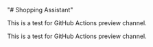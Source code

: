 "# Shopping Assistant" 
<!-- ここから追加 -->
This is a test for GitHub Actions preview channel.
<!-- ここまで -->
This is a test for GitHub Actions preview channel. 
